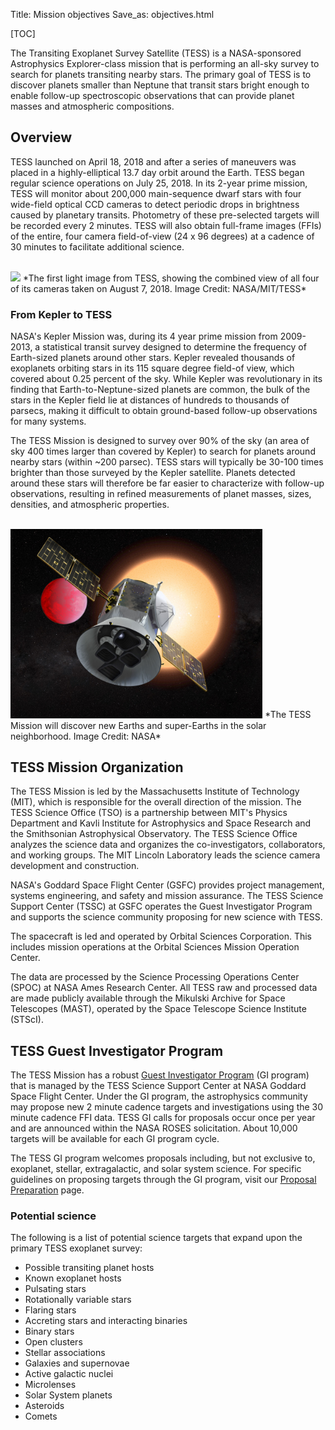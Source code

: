 Title: Mission objectives
Save_as: objectives.html

[TOC]


The Transiting Exoplanet Survey Satellite (TESS) is a NASA-sponsored Astrophysics Explorer-class mission that is performing an all-sky survey to search for planets transiting nearby stars. The primary goal of TESS is to discover planets smaller than Neptune that transit stars bright enough to enable follow-up spectroscopic observations that can provide planet masses and atmospheric compositions.
 
## Overview

TESS launched on April 18, 2018 and after a series of maneuvers was placed in a highly-elliptical 13.7 day orbit around the Earth. TESS began regular science operations on July 25, 2018. In its 2-year prime mission, TESS will monitor about 200,000 main-sequence dwarf stars with four wide-field optical CCD cameras to detect periodic drops in brightness caused by planetary transits. Photometry of these pre-selected targets will be recorded every 2 minutes. TESS will also obtain full-frame images (FFIs) of the entire, four camera field-of-view (24 x 96 degrees) at a cadence of 30 minutes to facilitate additional science.



<br/>
<img class="img-responsive" style="max-width:80%;" src="images/mission/tess_first_light_quarter.jpg">
*The first light image from TESS, showing the combined view of all four of its cameras taken on August 7, 2018. Image Credit: NASA/MIT/TESS*
<br/>


<!-- <<<<<<< Updated upstream
=======
<img class="img-responsive" style="max-width:60%;" src="images/TESSLavaPlanet.jpg">
*Image Credit: TBD*
>>>>>>> Stashed changes -->




### From Kepler to TESS

NASA's Kepler Mission was, during its 4 year prime mission from 2009-2013, a statistical transit survey designed to determine the frequency of Earth-sized planets around other stars.  Kepler revealed thousands of exoplanets orbiting stars in its 115 square degree field-of view, which covered about 0.25 percent of the sky. While Kepler was revolutionary in its finding that Earth-to-Neptune-sized planets are common, the bulk of the stars in the Kepler field lie at distances of hundreds to thousands of parsecs, making it difficult to obtain ground-based follow-up observations for many systems.

The TESS Mission is designed to survey over 90% of the sky (an area of sky 400 times larger than covered by Kepler) to search for planets around nearby stars (within ~200 parsec). TESS stars will typically be 30-100 times brighter than those surveyed by the Kepler satellite. Planets detected around these stars will therefore be far easier to characterize with follow-up observations, resulting in refined measurements of planet masses, sizes, densities, and atmospheric properties.


<br/>
<img class="img-responsive" style="max-width:80%;" src="images/mission/tess_lava_planet_rotated.jpg">
*The TESS Mission will discover new Earths and super-Earths in the solar neighborhood. Image Credit: NASA*
<br/>



## TESS Mission Organization

The TESS Mission is led by the Massachusetts Institute of Technology (MIT), which is responsible for the overall direction of the mission. The TESS Science Office (TSO) is a partnership between MIT's Physics Department and Kavli Institute for Astrophysics and Space Research and the Smithsonian Astrophysical Observatory. The TESS Science Office analyzes the science data and organizes the co-investigators, collaborators, and working groups. The MIT Lincoln Laboratory leads the science camera development and construction. 

NASA's Goddard Space Flight Center (GSFC) provides project management, systems engineering, and safety and mission assurance. The TESS Science Support Center (TSSC) at GSFC operates the Guest Investigator Program and supports the science community proposing for new science with TESS.

The spacecraft is led and operated by Orbital Sciences Corporation. This includes mission operations at the Orbital Sciences Mission Operation Center. 

The data are processed by the Science Processing Operations Center (SPOC) at NASA Ames Research Center. All TESS raw and processed data are made publicly available through the Mikulski Archive for Space Telescopes (MAST), operated by the Space Telescope Science Institute (STScI).  

## TESS Guest Investigator Program

The TESS Mission has a robust [Guest Investigator Program](proposing-investigations.html) (GI program) that is managed by the TESS Science Support Center at NASA Goddard Space Flight Center. Under the GI program, the astrophysics community may propose new 2 minute cadence targets and investigations using the 30 minute cadence FFI data. TESS GI calls for proposals occur once per year and are announced within the NASA ROSES solicitation. About 10,000 targets will be available for each GI program cycle.

The TESS GI program welcomes proposals including, but not exclusive to, exoplanet, stellar, extragalactic, and solar system science. For specific guidelines on proposing targets through the GI program, visit our [Proposal Preparation](proposing-investigations.html) page.


### Potential science

The following is a list of potential science targets that expand upon the primary TESS exoplanet survey:

<ul>
<li>Possible transiting planet hosts</li>
<li>Known exoplanet hosts</li>
<li>Pulsating stars</li>
<li>Rotationally variable stars</li>
<li>Flaring stars</li>
<li>Accreting stars and interacting binaries</li>
<li>Binary stars</li>
<li>Open clusters</li>
<li>Stellar associations</li>
<li>Galaxies and supernovae</li>
<li>Active galactic nuclei</li>
<li>Microlenses</li>
<li>Solar System planets</li>
<li>Asteroids</li>
<li>Comets</li>
</ul>

